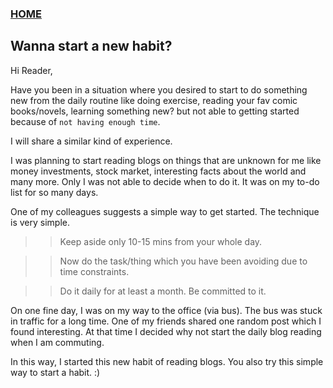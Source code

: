 ### [HOME](https://krishna-waidande-dev.github.io/krishna-waidande.github.io/)

## Wanna start a new habit?

Hi Reader,

Have you been in a situation where you desired to start to do something new from the daily routine like doing exercise, 
reading your fav comic books/novels, learning something new? but not able to getting started because of `not having enough time`.

I will share a similar kind of experience.

I was planning to start reading blogs on things that are unknown for me like money investments, stock market, interesting facts about the world and many more. 
Only I was not able to decide when to do it. It was on my to-do list for so many days.


One of my colleagues suggests a simple way to get started. The technique is very simple.

>> Keep aside only 10-15 mins from your whole day.

>> Now do the task/thing which you have been avoiding due to time constraints.

>> Do it daily for at least a month. Be committed to it.

On one fine day, I was on my way to the office (via bus). The bus was stuck in traffic for a long time.
One of my friends shared one random post which I found interesting. At that time I decided why not start the daily blog reading when I am commuting. 

In this way, I started this new habit of reading blogs. You also try this simple way to start a habit. :)
